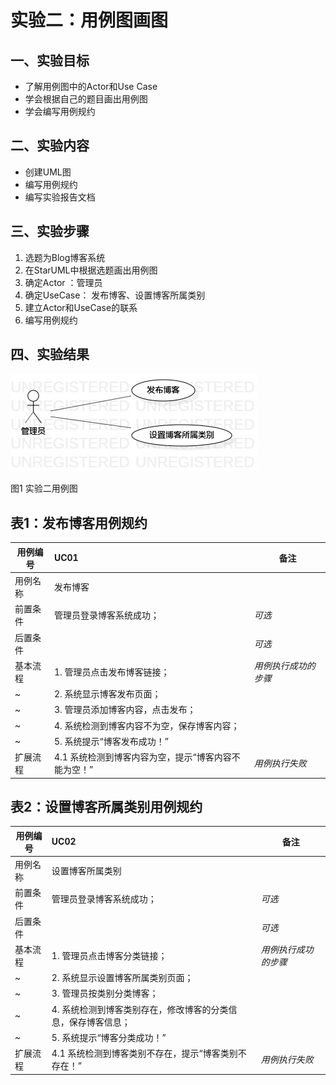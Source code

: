 # 实验二：用例图画图

## 一、实验目标
- 了解用例图中的Actor和Use Case
- 学会根据自己的题目画出用例图
- 学会编写用例规约

## 二、实验内容
- 创建UML图
- 编写用例规约
- 编写实验报告文档

## 三、实验步骤
1. 选题为Blog博客系统
2. 在StarUML中根据选题画出用例图
3. 确定Actor ：管理员
4. 确定UseCase： 发布博客、设置博客所属类别
5. 建立Actor和UseCase的联系
6. 编写用例规约


## 四、实验结果

![实验二用例图](./Lab2_UseCaseDiagram.jpg)

图1 实验二用例图

## 表1：发布博客用例规约  

用例编号  | UC01 | 备注  
-|:-|-  
用例名称  | 发布博客  |   
前置条件  | 管理员登录博客系统成功；      | *可选*   
后置条件  |      | *可选*   
基本流程  | 1. 管理员点击发布博客链接；  |*用例执行成功的步骤*    
~| 2. 系统显示博客发布页面；  |   
~| 3. 管理员添加博客内容，点击发布； |   
~| 4. 系统检测到博客内容不为空，保存博客内容；  |   
~| 5. 系统提示“博客发布成功！”  |  
扩展流程  | 4.1 系统检测到博客内容为空，提示“博客内容不能为空！”  |*用例执行失败*  

## 表2：设置博客所属类别用例规约  

用例编号  | UC02 | 备注  
-|:-|-  
用例名称  | 设置博客所属类别  |   
前置条件  | 管理员登录博客系统成功；      | *可选*   
后置条件  |     | *可选*   
基本流程  | 1. 管理员点击博客分类链接；  |*用例执行成功的步骤*    
~| 2. 系统显示设置博客所属类别页面；  |   
~| 3. 管理员按类别分类博客； |   
~| 4. 系统检测到博客类别存在，修改博客的分类信息，保存博客信息；  |   
~| 5. 系统提示“博客分类成功！”  |  
扩展流程  | 4.1 系统检测到博客类别不存在，提示“博客类别不存在！”  |*用例执行失败*  


